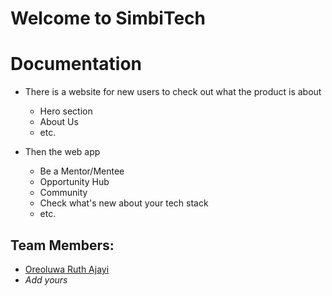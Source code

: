 # Welcome to SimbiTech

# Documentation
+ There is a website for new users to check out what the product is about
   - Hero section
   - About Us
   - etc.

+ Then the web app
   - Be a Mentor/Mentee
   - Opportunity Hub
   - Community
   - Check what's new about your tech stack
   - etc.


## Team Members:
- [Oreoluwa Ruth Ajayi](https://github.com/oreoluwa212)
- _Add yours_
